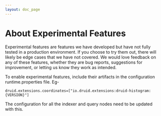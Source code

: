 ```yaml
---
layout: doc_page
---
```

# About Experimental Features
Experimental features are features we have developed but have not fully tested in a production environment. If you choose to try them out, there will likely be edge cases that we have not covered. We would love feedback on any of these features, whether they are bug reports, suggestions for improvement, or letting us know they work as intended.


To enable experimental features, include their artifacts in the configuration runtime.properties file. Eg-

```
druid.extensions.coordinates=["io.druid.extensions:druid-histogram:{VERSION}"]
```

The configuration for all the indexer and query nodes need to be updated with this.
